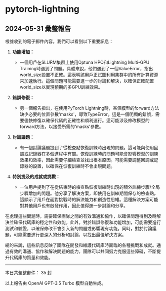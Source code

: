 # pytorch-lightning

## 2024-05-31 彙整報告

根據收到的電子郵件內容，我們可以看到以下重要訊息：



1. **功能增加：**

   - 一個用戶在SLURM集群上使用Optuna HPO和Lightning Multi-GPU Training時遇到了問題。具體來說，他們遇到了一個ValueError，指出world_size設置不正確。這表明該用戶正試圖利用集群中的所有計算資源來加速執行。這個問題可能需要進一步的討論和解決，以確保正確配置world_size以實現預期的多GPU訓練效果。



2. **錯誤修復：**

   - 另一個報告指出，在使用PyTorch Lightning時，某個模型的forward方法缺少必要的位置參數'masks'，導致TypeError。這是一個明顯的錯誤，需要儘快修復以確保代碼的正確性和順利運行。這可能涉及修改模型的forward方法，以接受所需的'masks'參數。



3. **討論議題：**

   - 有一個討論議題提到了從檢查點恢復訓練時出現的問題。這可能與使用回調或記錄器在多個進程中有關。恢復訓練時的問題可能會影響模型的訓練效果和效率，因此需要仔細檢查並找出根本原因。可能需要調整回調或記錄器的設置，以確保在恢復訓練時不會出現問題。



4. **特別提及的成就或挑戰：**

   - 一位用戶提到了在從結束時的檢查點恢復訓練時出現的額外訓練步驟/全局步驟增加的問題。他分享了解決方案，即使用在訓練期間保存的檢查點。這顯示了用戶在面對挑戰時的解決能力和創造性思維。這種解決方案可能對其他用戶也有啟發作用，因此值得進一步討論和分享。



在處理這些問題時，需要確保團隊之間的有效溝通和協作，以確保問題得到及時解決並確保代碼庫的穩定性和效能。此外，對於錯誤修復和功能增加，可能需要進行測試和驗證，以確保修改不會引入新的問題或影響現有功能。同時，對於討論議題，可能需要進行更深入的分析和討論，以找出最佳解決方案。



總的來說，這些訊息反映了團隊在開發和維護代碼庫時面臨的各種挑戰和成就。通過有效的溝通、協作和解決問題的能力，團隊可以共同努力克服這些障礙，不斷提升代碼庫的質量和效能。



---



本日共彙整郵件： 35 封



以上報告由 OpenAI GPT-3.5 Turbo 模型自動生成。